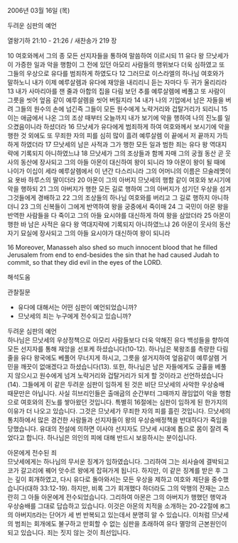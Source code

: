 2006년 03월 16일 (목)

두려운 심판의 예언



열왕기하 21:10 - 21:26 / 새찬송가 219 장


10 여호와께서 그의 종 모든 선지자들을 통하여 말씀하여 이르시되 11 유다 왕 므낫세가 이 가증한 일과 악을 행함이 그 전에 있던 아모리 사람들의 행위보다 더욱 심하였고 또 그들의 우상으로 유다를 범죄하게 하였도다 12 그러므로 이스라엘의 하나님 여호와가 말하노니 내가 이제 예루살렘과 유다에 재앙을 내리리니 듣는 자마다 두 귀가 울리리라 13 내가 사마리아를 잰 줄과 아합의 집을 다림 보던 추를 예루살렘에 베풀고 또 사람이 그릇을 씻어 엎음 같이 예루살렘을 씻어 버릴지라 14 내가 나의 기업에서 남은 자들을 버려 그들의 원수의 손에 넘긴즉 그들이 모든 원수에게 노략거리와 겁탈거리가 되리니 15 이는 애굽에서 나온 그의 조상 때부터 오늘까지 내가 보기에 악을 행하여 나의 진노를 일으켰음이니라 하셨더라 16 므낫세가 유다에게 범죄하게 하여 여호와께서 보시기에 악을 행한 것 외에도 또 무죄한 자의 피를 심히 많이 흘려 예루살렘 이 끝에서 저 끝까지 가득하게 하였더라 17 므낫세의 남은 사적과 그가 행한 모든 일과 범한 죄는 유다 왕 역대지략에 기록되지 아니하였느냐 18 므낫세가 그의 조상들과 함께 자매 그의 궁궐 동산 곧 웃사의 동산에 장사되고 그의 아들 아몬이 대신하여 왕이 되니라 19 아몬이 왕이 될 때에 나이가 이십이 세라 예루살렘에서 이 년간 다스리니라 그의 어머니의 이름은 므술레멧이요 욧바 하루스의 딸이더라 20 아몬이 그의 아버지 므낫세의 행함 같이 여호와 보시기에 악을 행하되 21 그의 아버지가 행한 모든 길로 행하여 그의 아버지가 섬기던 우상을 섬겨 그것들에게 경배하고 22 그의 조상들의 하나님 여호와를 버리고 그 길로 행하지 아니하더니 23 그의 신복들이 그에게 반역하여 왕을 궁중에서 죽이매 24 그 국민이 아몬 왕을 반역한 사람들을 다 죽이고 그의 아들 요시야를 대신하게 하여 왕을 삼았더라 25 아몬이 행한 바 남은 사적은 유다 왕 역대지략에 기록되지 아니하였느냐 26 아몬이 웃사의 동산 자기 묘실에 장사되고 그의 아들 요시야가 대신하여 왕이 되니라  

16  Moreover, Manasseh also shed so much innocent blood that he filled Jerusalem from end to end-besides the sin that he had caused Judah to commit, so that they did evil in the eyes of the LORD.

해석도움





관찰질문
- 유다에 대해서는 어떤 심판이 예언되었습니까?
- 므낫세의 죄는 누구에게 전수되고 있습니까?


두려운 심판의 예언  
하나님은 므낫세의 우상정책으로 아모리 사람들보다 더욱 악해진 유다 백성들을 향하여 모든 선지자를 통해 재앙을 선포케 하셨습니다(10-12). 하나님은 북왕조를 측량한 다림줄을 유다 왕국에도 베풀어 무너지게 하시고, 그릇을 설거지하여 엎음같이 예루살렘 거민을 깨끗이 없애겠다고 하셨습니다(13). 또한, 하나님은 남은 자들에게도 긍휼을 베풀지 않으시고 원수에게 넘겨 노략거리와 겁탈거리가 되게 할 것이라고 선언하셨습니다(14). 그들에게 이 같은 두려운 심판이 임하게 된 것은 비단 므낫세의 사악한 우상숭배 때문만은 아닙니다. 사실 히브리인들은 출애굽의 순간부터 그때까지 끊임없이 악을 행함으로 여호와의 진노를 쌓아왔던 것입니다. 특별히 16절에는 심판이 임하게 된 한가지의 이유가 더 나오고 있습니다. 그것은 므낫세가 무죄한 자의 피를 흘린 것입니다. 므낫세의 통치하에서 많은 경건한 사람들과 선지자들이 왕의 우상숭배정책을 반대하다가 죽임을 당했습니다. 유대의 전설에 의하면 이사야 선지자도 므낫세 시대에 톱으로 몸이 잘려 죽었다고 합니다. 하나님은 의인의 피에 대해 반드시 보응하시는 분이십니다.  

아몬에게 전수된 죄  
므낫세에게는 하나님의 무서운 징계가 임하였습니다. 그리하여 그는 쇠사슬에 결박되고 코가 갈고리에 꿰어 앗수르 왕에게 잡혀가게 됩니다. 하지만, 이 같은 징계를 받은 후 그는 깊이 회개하였고, 다시 유다로 돌아와서는 모든 우상을 제하고 여호와 제단을  중수했습니다(대하 33:12-19). 하지만, 비록 그가 회개했다 하더라도 그의 악행의 잔재는 고스란히 그 아들 아몬에게 전수되었습니다. 그리하여 아몬은 그의 아버지가 행했던 행악과 우상숭배를 그대로 답습하고 있습니다. 이것은 아몬의 치적을 소개하는 20-22절에 ꡐ그의 아버지ꡑ라는 단어가 세 번 반복되고 있는데서 분명히 알 수 있습니다. 이처럼 므낫세의 범죄는 회개에도 불구하고 만회할 수 없는 심판을 초래하여 유다 멸망의 근본원인이 되고 있습니다. 죄는 짓지 않는 것이 최선입니다.